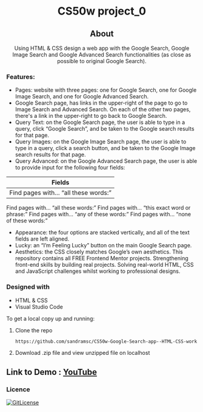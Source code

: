
<!-- PROJECT TITLE -->
  <h1 align="center">CS50w project_0</h1>


<h2 align="center">About</h2>
<p align="center">Using HTML & CSS design a web app with the Google Search, Google Image Search and Google Advanced Search functionalities (as close as possible to original Google Search).</p>

### Features: 

* Pages: website with three pages: one for Google Search, one for Google Image Search, and one for Google Advanced Search.
* Google Search page, has links in the upper-right of the page to go to Image Search and Advanced Search. On each of the other two pages, there's  a link in the upper-right to go back to Google Search.
* Query Text: on the Google Search page, the user is able to type in a query, click “Google Search”, and be taken to the Google search results for that page.
* Query Images: on the Google Image Search page, the user is able to type in a query, click a search button, and be taken to the Google Image search results for that page.
* Query Advanced: on the Google Advanced Search page, the user is able to provide input for the following four fields:


Fields|
--------------|
Find pages with… “all these words:”|
Find pages with… “all these words:”
Find pages with… “this exact word or phrase:”
Find pages with… “any of these words:”
Find pages with… “none of these words:”

* Appearance: the four options are stacked vertically, and all of the text fields are left aligned.
* Lucky: an “I’m Feeling Lucky” button on the main Google Search page. 
* Aesthetics: the CSS closely matches Google’s own aesthetics.
This repository contains all FREE Frontend Mentor projects. Strengthening front-end skills by building real projects. Solving real-world HTML, CSS and JavaScript challenges whilst working to professional designs.

### Designed with

* HTML & CSS
* Visual Studio Code

<!-- GETTING STARTED -->
To get a local copy up and running:

1. Clone the repo
   ```sh
   https://github.com/sandramsc/CS50w-Google-Search-app--HTML-CSS-work.git
   ```
2. Download .zip file and view unzipped file on localhost

<!-- USAGE EXAMPLES -->

## Link to Demo : [YouTube](https://youtu.be/LzipvTXJ0dE)

### Licence
[![GitLicense](https://img.shields.io/badge/License-MIT-lime.svg)](https://github.com/sandramsc/CS50w-Google-Search-app/blob/main/LICENSE)


